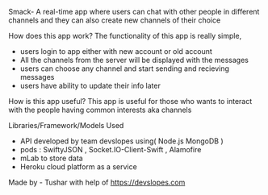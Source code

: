 
Smack- A real-time app where users can chat with other people in different channels and they can also create new channels of their choice

How does this app work?
The functionality of this app is really simple,
- users login to app either with new account or old account 
- All the channels from the server will be displayed with the messages 
- users can choose any channel and start sending and recieving messages
- users have ability to update their info later 

How is this app useful?
This app is useful for those who wants to interact with the people having common interests aka channels

Libraries/Framework/Models Used
- API developed by team devslopes using( Node.js MongoDB )
- pods : SwiftyJSON , Socket.IO-Client-Swift , Alamofire
- mLab to store data 
- Heroku cloud platform as a service

Made by - Tushar 
with help of https://devslopes.com

